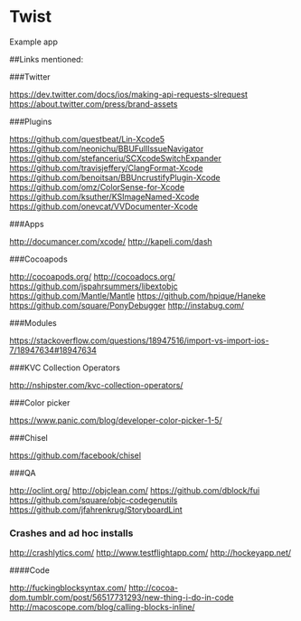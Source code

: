 Twist
=====

Example app

##Links mentioned:

###Twitter

https://dev.twitter.com/docs/ios/making-api-requests-slrequest
https://about.twitter.com/press/brand-assets

###Plugins

https://github.com/questbeat/Lin-Xcode5
https://github.com/neonichu/BBUFullIssueNavigator
https://github.com/stefanceriu/SCXcodeSwitchExpander
https://github.com/travisjeffery/ClangFormat-Xcode
https://github.com/benoitsan/BBUncrustifyPlugin-Xcode
https://github.com/omz/ColorSense-for-Xcode
https://github.com/ksuther/KSImageNamed-Xcode
https://github.com/onevcat/VVDocumenter-Xcode

###Apps

http://documancer.com/xcode/
http://kapeli.com/dash

###Cocoapods

http://cocoapods.org/
http://cocoadocs.org/
https://github.com/jspahrsummers/libextobjc
https://github.com/Mantle/Mantle
https://github.com/hpique/Haneke
https://github.com/square/PonyDebugger
http://instabug.com/

###Modules

https://stackoverflow.com/questions/18947516/import-vs-import-ios-7/18947634#18947634

###KVC Collection Operators

http://nshipster.com/kvc-collection-operators/

###Color picker

https://www.panic.com/blog/developer-color-picker-1-5/

###Chisel

https://github.com/facebook/chisel

###QA

http://oclint.org/
http://objclean.com/
https://github.com/dblock/fui
https://github.com/square/objc-codegenutils
https://github.com/jfahrenkrug/StoryboardLint

### Crashes and ad hoc installs

http://crashlytics.com/
http://www.testflightapp.com/
http://hockeyapp.net/

####Code

http://fuckingblocksyntax.com/
http://cocoa-dom.tumblr.com/post/56517731293/new-thing-i-do-in-code
http://macoscope.com/blog/calling-blocks-inline/
